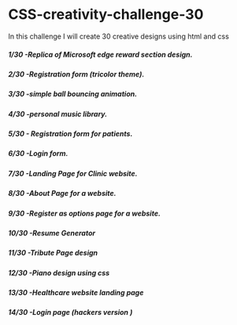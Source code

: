 # CSS-creativity-challenge-30
In this challenge I will  create 30 creative designs using html  and css 

<h5>1/30 -Replica of Microsoft edge reward section design.</h5>
<h5>2/30 -Registration form (tricolor theme).</h5>
<h5>3/30 -simple ball bouncing animation.</h5>
<h5>4/30 -personal music library.</h5>
<h5>5/30 - Registration form for patients.</h5>
<h5>6/30 -Login form.</h5>
<h5>7/30 -Landing Page for Clinic website.</h5>
<h5>8/30 -About Page for a website.</h5>
<h5>9/30 -Register as options page for a website.</h5>
<h5>10/30 -Resume Generator </h5>
<h5>11/30 -Tribute Page design</h5>
<h5>12/30 -Piano design using css</h5>
<h5>13/30 -Healthcare website landing page</h5>
<h5>14/30 -Login page (hackers version )</h5>


